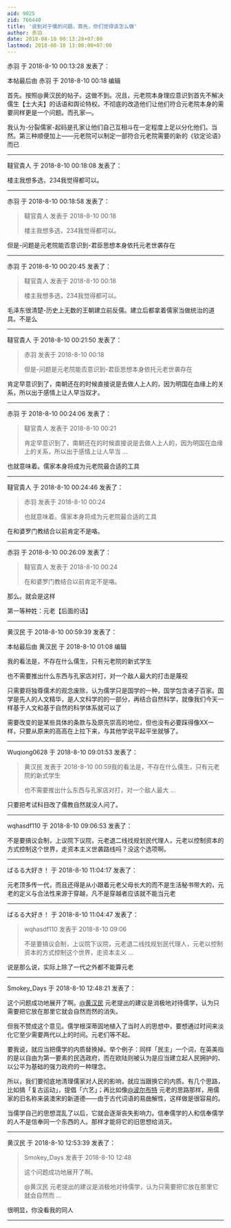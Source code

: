 ```yaml
---
aid: 9025
zid: 766440
title: '说到对于儒的问题。首先，你们觉得该怎么做'
author: 赤羽
date: 2018-08-10 00:13:28+07:00
lastmod: 2018-08-10 13:00:00+07:00
---
```


赤羽 于 2018-8-10 00:13:28 发表了：

本帖最后由 赤羽 于 2018-8-10 00:18 编辑 

首先。按照@黄汉民的帖子。这做不到。况且，元老院本身理应意识到首先不解决儒生【士大夫】的话语和舆论特权。不彻底的改造他们让他们符合元老院本身的需要同样更是一个问题。而孔家—。

我认为-分裂儒家-起码是孔家让他们自己互相斗在一定程度上足以分化他们。当然。第三种顺便加上——元老院可以制定一部符合元老院需要的新的《钦定论语》而已

---------

韃官貴人 于 2018-8-10 00:18:08 发表了：

楼主我想多选，234我觉得都可以。

---------

赤羽 于 2018-8-10 00:18:58 发表了：

> 韃官貴人 发表于 2018-8-10 00:18
> 
> 楼主我想多选，234我觉得都可以。



但是-问题是元老院能否意识到-君臣思想本身依托元老世袭存在

---------

赤羽 于 2018-8-10 00:20:45 发表了：

> 韃官貴人 发表于 2018-8-10 00:18
> 
> 楼主我想多选，234我觉得都可以。



毛泽东很清楚-历史上无数的王朝建立前反儒。建立后都拿着儒家当做统治的道具。不是么

---------

韃官貴人 于 2018-8-10 00:21:50 发表了：

> 赤羽 发表于 2018-8-10 00:18
> 
> 但是-问题是元老院能否意识到-君臣思想本身依托元老世袭存在



肯定早意识到了，南朝还在的时候直接说是去做人上人的，因为明国在血缘上的关系，所以出于感情上让人早当奴才。

---------

赤羽 于 2018-8-10 00:24:06 发表了：

> 韃官貴人 发表于 2018-8-10 00:21
> 
> 肯定早意识到了，南朝还在的时候直接说是去做人上人的，因为明国在血缘上的关系，所以出于感情上让人早当 ...



也就意味着。儒家本身将成为元老院最合适的工具

---------

韃官貴人 于 2018-8-10 00:24:46 发表了：

> 赤羽 发表于 2018-8-10 00:24
> 
> 也就意味着。儒家本身将成为元老院最合适的工具



在和婆罗门教结合以前肯定不是咯。

---------

赤羽 于 2018-8-10 00:26:09 发表了：

> 韃官貴人 发表于 2018-8-10 00:24
> 
> 在和婆罗门教结合以前肯定不是咯。



那么。就会是这样

第一等种姓：元老【后面的话】

---------

黄汉民 于 2018-8-10 00:59:39 发表了：

本帖最后由 黄汉民 于 2018-8-10 01:08 编辑 

我的看法是，不存在什么儒生，只有元老院的新式学生

也不需要推出什么东西与孔家店对打，对一个敌人最大的打击是蔑视

只需要将独尊儒术的观念废除，认为儒学只是国学的一种，国学包含诸子百家。国学是先人的人文精华，是人文科学的的一部分，再结合自然科学，就像我们今天一样基于人文和基于自然的科学体系就可以了

需要改变的是某些具体的条款与及原先崇高的地位，但也没有必要踩得像XX一样，只要从原来的高高在上拉下来，与其他学说平起平坐就够了。

---------

Wuqiong0628 于 2018-8-10 09:01:53 发表了：

> 黄汉民 发表于 2018-8-10 00:59我的看法是，不存在什么儒生，只有元老院的新式学生
> 
> 也不需要推出什么东西与孔家店对打，对一个敌人最大 ...



只要把考试科目改了儒教自然就没人问了。

---------

wqhasdf110 于 2018-8-10 09:06:53 发表了：

不是要搞议会制，上议院下议院，元老退二线找规划民代理人，元老以控制资本的方式控制这个世界，走资本主义世袭路线吗？没这个选项啊。

---------

ぱるる大好き！ 于 2018-8-10 11:04:17 发表了：

元老顶多传一代，而且还得是从小跟着元老父母长大的而不是生活秘书带大的，元老的定义与合法性来源于穿越，凡不是穿越者应该就不能当元老

---------

ぱるる大好き！ 于 2018-8-10 11:04:47 发表了：

> wqhasdf110 发表于 2018-8-10 09:06
> 
> 不是要搞议会制，上议院下议院，元老退二线找规划民代理人，元老以控制资本的方式控制这个世界，走资本主义 ...



说是那么说，实际上除了一代之外都不能算元老

---------

Smokey_Days 于 2018-8-10 12:48:21 发表了：

这个问题成功地展开了啊。[@黄汉民](https://bbs.northdy.com/home.php?mod=space&uid=111842) 元老提出的建议是消极地对待儒学，认为只需要把它放在那里它就会自然而然的消失。

但我不赞成这个意见。儒学根深蒂固地植入了当时人的思想中，要想通过时间来淡化它至少需要两代以上的时间。元老们等不起。

要我说，就应当把儒学的内质替换掉。举个例子：同样「民主」一个词，在英美指的是以自由为第一要素的民选政府，而在欧陆则被认为是应当建立起人民拥护的、以公平为基础的强力政府的一种理念。

所以，我们要彻底地清理儒家对人民的影响，就应当跟换它的内质。有几个思路，比如搞「复古运动」，提倡「六艺」；再比如像[@波尔布特](https://bbs.northdy.com/home.php?mod=space&uid=75888) 元老的思路那样，用儒家的旧名称来装澳宋的新道德——由于古代词语的易曲解性，这样做是很容易的。

当儒学自己的思想混乱了以后，它就会逐渐丧失影响力。信奉儒学的人和信奉儒学的人不是信奉同一个东西的人。那样才能将它的旧思想给消灭。

---------

黄汉民 于 2018-8-10 12:53:39 发表了：

> Smokey\_Days 发表于 2018-8-10 12:48
> 
> 这个问题成功地展开了啊。
> 
> @黄汉民 元老提出的建议是消极地对待儒学，认为只需要把它放在那里它就会自然而 ...



很明显，你没看我的同人

---------

